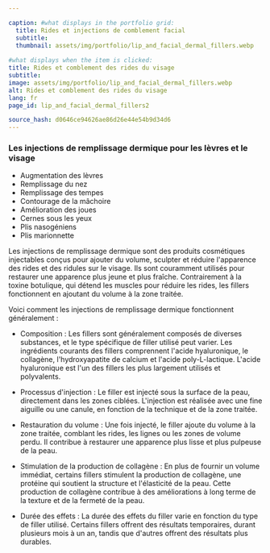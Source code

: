 ```yaml
---

caption: #what displays in the portfolio grid:
  title: Rides et injections de comblement facial
  subtitle: 
  thumbnail: assets/img/portfolio/lip_and_facial_dermal_fillers.webp
  
#what displays when the item is clicked:
title: Rides et comblement des rides du visage
subtitle: 
image: assets/img/portfolio/lip_and_facial_dermal_fillers.webp
alt: Rides et comblement des rides du visage
lang: fr
page_id: lip_and_facial_dermal_fillers2

source_hash: d0646ce94626ae86d26e44e54b9d34d6
---
```

### Les injections de remplissage dermique pour les lèvres et le visage
- Augmentation des lèvres
- Remplissage du nez
- Remplissage des tempes
- Contourage de la mâchoire
- Amélioration des joues
- Cernes sous les yeux
- Plis nasogéniens
- Plis marionnette

Les injections de remplissage dermique sont des produits cosmétiques injectables conçus pour ajouter du volume, sculpter et réduire l'apparence des rides et des ridules sur le visage. Ils sont couramment utilisés pour restaurer une apparence plus jeune et plus fraîche. Contrairement à la toxine botulique, qui détend les muscles pour réduire les rides, les fillers fonctionnent en ajoutant du volume à la zone traitée.

Voici comment les injections de remplissage dermique fonctionnent généralement :
- Composition :
Les fillers sont généralement composés de diverses substances, et le type spécifique de filler utilisé peut varier. Les ingrédients courants des fillers comprennent l'acide hyaluronique, le collagène, l'hydroxyapatite de calcium et l'acide poly-L-lactique. L'acide hyaluronique est l'un des fillers les plus largement utilisés et polyvalents.

- Processus d'injection :
Le filler est injecté sous la surface de la peau, directement dans les zones ciblées. L'injection est réalisée avec une fine aiguille ou une canule, en fonction de la technique et de la zone traitée.

- Restauration du volume :
Une fois injecté, le filler ajoute du volume à la zone traitée, comblant les rides, les lignes ou les zones de volume perdu. Il contribue à restaurer une apparence plus lisse et plus pulpeuse de la peau.

- Stimulation de la production de collagène :
En plus de fournir un volume immédiat, certains fillers stimulent la production de collagène, une protéine qui soutient la structure et l'élasticité de la peau. Cette production de collagène contribue à des améliorations à long terme de la texture et de la fermeté de la peau.

- Durée des effets :
La durée des effets du filler varie en fonction du type de filler utilisé. Certains fillers offrent des résultats temporaires, durant plusieurs mois à un an, tandis que d'autres offrent des résultats plus durables.